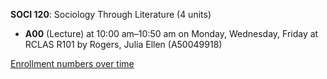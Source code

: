 **SOCI 120**: Sociology Through Literature (4 units)

- **A00** (Lecture) at 10:00 am–10:50 am on Monday, Wednesday, Friday at RCLAS R101 by Rogers, Julia Ellen (A50049918)

[Enrollment numbers over time](./SOCI120.tsv)
